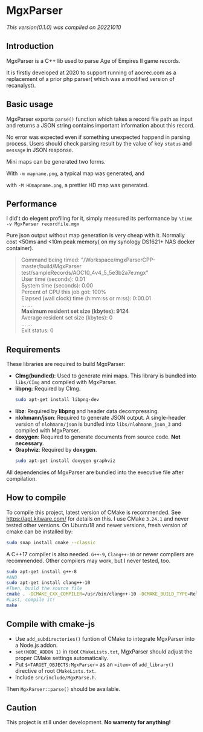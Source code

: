 # **MgxParser**
*This version(0.1.0) was compiled on 20221010*

## Introduction
MgxParser is a C++ lib used to parse Age of Empires II game records.

It is firstly developed at 2020 to support running of aocrec.com as a
replacement of a prior php parser( which was a modified version of recanalyst).

## Basic usage
MgxParser exports `parse()` function which takes a record file path as input and
returns a JSON string contains important information about this record.

No error was expected even if something unexpected happend in parsing process.
Users should check parsing result by the value of key `status` and `message` in
JSON response.

Mini maps can be generated two forms.

With `-m mapname.png`, a typical map was generated, and

with `-M HDmapname.png`, a prettier HD map was generated.

## Performance
I did't do elegent profiling for it, simply measured its performance by `\time -v
MgxParser recordfile.mgx`

Pure json output without map generation is very cheap with it. Normally cost
<50ms and <10m peak memory( on my synology DS1621+ NAS docker container).

> Command being timed: "/Workspace/mgxParserCPP-master/build/MgxParser
> test/sampleRecords/AOC10_4v4_5_5e3b2a7e.mgx"  
> User time (seconds): 0.01  
> System time (seconds): 0.00  
> Percent of CPU this job got: 100%  
> Elapsed (wall clock) time (h:mm:ss or m:ss): 0:00.01  
> ... ...   
> **Maximum resident set size (kbytes): 9124**  
> Average resident set size (kbytes): 0  
> ... ...   
> Exit status: 0  

## Requirements
These libraries are required to build MgxParser:
- **CImg(bundled)**: Used to generate mini maps. This library is bundled into `libs/CImg`
  and compiled with MgxParser.
- **libpng**: Required by CImg. 
  ```sh
  sudo apt-get install libpng-dev
  ```
- **libz**: Required by **libpng** and header data decompressing.
- **nlohmann/json**: Required to generate JSON output. A single-header version
  of `nlohmann/json` is bundled into `libs/nlohmann_json_3` and compiled with
  MgxParser.
- **doxygen**: Required to generate documents from source code. **Not
  necessary**.
- **Graphviz**: Required by **doxygen**.
  ```sh
  sudo apt-get install doxygen graphviz
  ```

All dependencies of MgxParser are bundled into the executive file after compilation.

## How to compile
To compile this project, latest version of CMake is recommended. See
https://apt.kitware.com/ for details on this. I use CMake `3.24.1` and never
tested other versions. On Ubuntu18 and newer versions, fresh version of cmake
can be installed by:
```sh
sudo snap install cmake --classic
```

A C++17 compiler is also needed. `G++-9`, `Clang++-10` or newer compilers are
recommended. Other compilers may work, but I never tested, too.
```sh
sudo apt-get install g++-8
#AND
sudo apt-get install clang++-10
#Then, build the source file
cmake . -DCMAKE_CXX_COMPILER=/usr/bin/clang++-10 -DCMAKE_BUILD_TYPE=Release --fresh
#Last, compile it!
make
```

## Compile with cmake-js
- Use `add_subdirectories()` funtion of CMake to integrate MgxParser into a
Node.js addon. 
- `set(NODE_ADDON 1)` in root `CMakeLists.txt`, MgxParser should adjust the proper
  CMake settings automatically.
- Put `$<TARGET_OBJECTS:MgxParser>` as an `<item>` of `add_library()` directive
  of root `CMakeLists.txt`.
- Include `src/include/MgxParse.h`.

Then `MgxParser::parse()` should be available.

## Caution
This project is still under development. **No warrenty for anything!**
